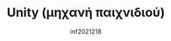 ---
author: inf2021218
image_url: /images/unity.png
title: Unity (μηχανή παιχνιδιού) 
year: 2005
caption: "Το Unity είναι μια μηχανή παιχνιδιών πολλαπλών πλατφορμών που αναπτύχθηκε από την Unity Technologies , η οποία ανακοινώθηκε για πρώτη φορά και κυκλοφόρησε τον Ιούνιο του 2005 στο Παγκόσμιο Συνέδριο προγραμματιστών της Apple ως μηχανή παιχνιδιών Mac OS X. Έκτοτε, ο κινητήρας επεκτάθηκε σταδιακά για να υποστηρίζει μια ποικιλία πλατφορμών για επιτραπέζιους υπολογιστές , κινητά , κονσόλα και εικονική πραγματικότητα . Είναι ιδιαίτερα δημοφιλές για την ανάπτυξη παιχνιδιών για κινητά iOS και Android , θεωρείται εύκολο στη χρήση για αρχάριους προγραμματιστές και είναι δημοφιλές για την ανάπτυξη indie παιχνιδιών. Ενα παιχνίδι όπου είναι φτιαγμένο σε unity game engine είναι το Getiing over it."
license_url: "https://en.wikipedia.org/wiki/Unity_(game_engine)/" 
license_text: Wikipedia
categories:
  - UNREAL
  - Εφαρμογές
  - minecraft
tags: 
  - unity
---